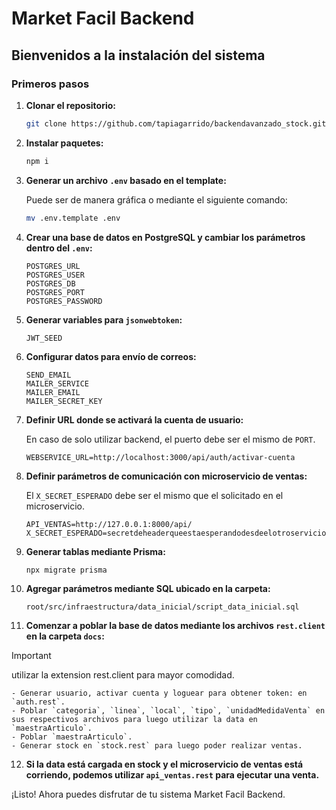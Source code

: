 # Market Facil Backend

## Bienvenidos a la instalación del sistema

### Primeros pasos

1. **Clonar el repositorio:**

   ```bash
   git clone https://github.com/tapiagarrido/backendavanzado_stock.git
   ```

2. **Instalar paquetes:**

   ```bash
   npm i
   ```

3. **Generar un archivo `.env` basado en el template:**

   Puede ser de manera gráfica o mediante el siguiente comando:

   ```bash
   mv .env.template .env
   ```

4. **Crear una base de datos en PostgreSQL y cambiar los parámetros dentro del `.env`:**

   ```env
   POSTGRES_URL
   POSTGRES_USER
   POSTGRES_DB
   POSTGRES_PORT
   POSTGRES_PASSWORD
   ```

5. **Generar variables para `jsonwebtoken`:**

   ```env
   JWT_SEED
   ```

6. **Configurar datos para envío de correos:**

   ```env
   SEND_EMAIL
   MAILER_SERVICE
   MAILER_EMAIL
   MAILER_SECRET_KEY
   ```

7. **Definir URL donde se activará la cuenta de usuario:**

   En caso de solo utilizar backend, el puerto debe ser el mismo de `PORT`.

   ```env
   WEBSERVICE_URL=http://localhost:3000/api/auth/activar-cuenta
   ```

8. **Definir parámetros de comunicación con microservicio de ventas:**

   El `X_SECRET_ESPERADO` debe ser el mismo que el solicitado en el microservicio.

   ```env
   API_VENTAS=http://127.0.0.1:8000/api/
   X_SECRET_ESPERADO=secretdeheaderqueestaesperandodesdeelotroservicio
   ```

9. **Generar tablas mediante Prisma:**

   ```bash
   npx migrate prisma
   ```

10. **Agregar parámetros mediante SQL ubicado en la carpeta:**

    `root/src/infraestructura/data_inicial/script_data_inicial.sql`

11. **Comenzar a poblar la base de datos mediante los archivos `rest.client` en la carpeta `docs`:**

> [!IMPORTANT]
> utilizar la extension rest.client para mayor comodidad.

    - Generar usuario, activar cuenta y loguear para obtener token: en `auth.rest`.
    - Poblar `categoria`, `linea`, `local`, `tipo`, `unidadMedidaVenta` en sus respectivos archivos para luego utilizar la data en `maestraArticulo`.
    - Poblar `maestraArticulo`.
    - Generar stock en `stock.rest` para luego poder realizar ventas.

12. **Si la data está cargada en stock y el microservicio de ventas está corriendo, podemos utilizar `api_ventas.rest` para ejecutar una venta.**

¡Listo! Ahora puedes disfrutar de tu sistema Market Facil Backend.